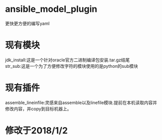 # ansible_model_plugin<br>
更快更方便的编写yaml<br>
# 现有模块<br>
jdk_install:这是一个针对oracle官方二进制编译包安装.tar.gz结尾<br>
str_sub:这是一个为了方便修改字符的模块使用的是python的sub模块<br>
# 现有插件<br>
assemble_lineinfile:灵感来自assemble以及linefile模块.提前在本机读取内容并修改内容，并copy到目标机器上。<br>


# 修改于2018/1/2<br>
